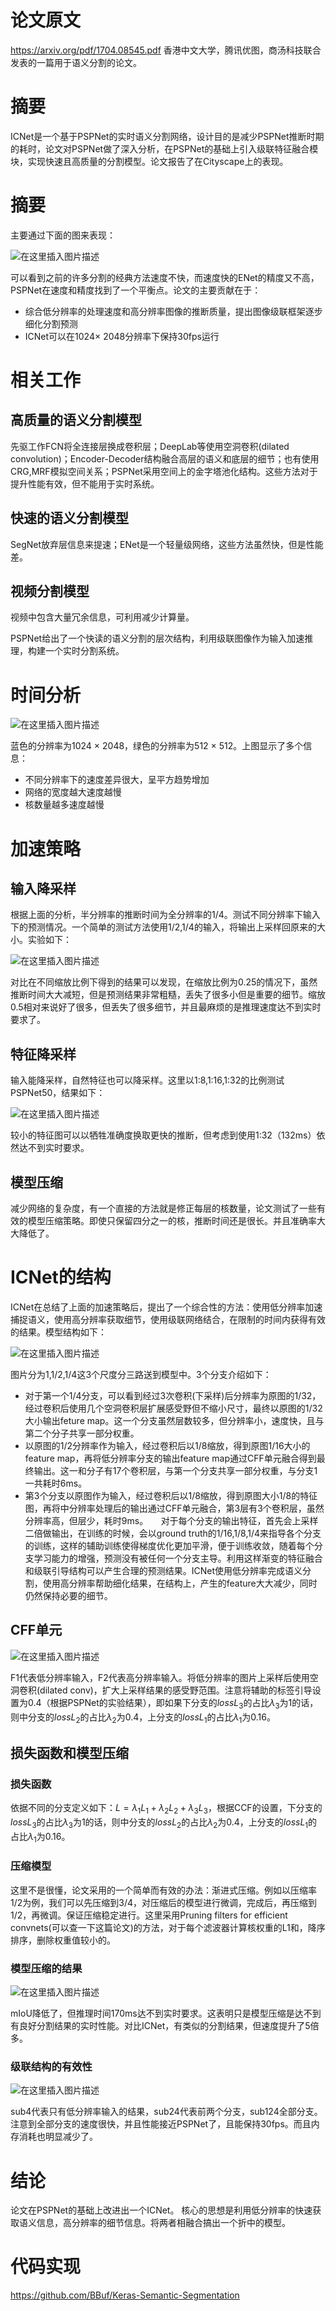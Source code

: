 # 论文原文
https://arxiv.org/pdf/1704.08545.pdf
香港中文大学，腾讯优图，商汤科技联合发表的一篇用于语义分割的论文。
# 摘要
ICNet是一个基于PSPNet的实时语义分割网络，设计目的是减少PSPNet推断时期的耗时，论文对PSPNet做了深入分析，在PSPNet的基础上引入级联特征融合模块，实现快速且高质量的分割模型。论文报告了在Cityscape上的表现。
# 摘要
主要通过下面的图来表现：

![在这里插入图片描述](https://img-blog.csdnimg.cn/20190610143740105.png?x-oss-process=image/watermark,type_ZmFuZ3poZW5naGVpdGk,shadow_10,text_aHR0cHM6Ly9ibG9nLmNzZG4ubmV0L2p1c3Rfc29ydA==,size_16,color_FFFFFF,t_70)

可以看到之前的许多分割的经典方法速度不快，而速度快的ENet的精度又不高，PSPNet在速度和精度找到了一个平衡点。论文的主要贡献在于：

- 综合低分辨率的处理速度和高分辨率图像的推断质量，提出图像级联框架逐步细化分割预测
- ICNet可以在1024$\times$ 2048分辨率下保持30fps运行
# 相关工作
## 高质量的语义分割模型
先驱工作FCN将全连接层换成卷积层；DeepLab等使用空洞卷积(dilated convolution)；Encoder-Decoder结构融合高层的语义和底层的细节；也有使用CRG,MRF模拟空间关系；PSPNet采用空间上的金字塔池化结构。这些方法对于提升性能有效，但不能用于实时系统。
## 快速的语义分割模型
SegNet放弃层信息来提速；ENet是一个轻量级网络，这些方法虽然快，但是性能差。
## 视频分割模型
视频中包含大量冗余信息，可利用减少计算量。

PSPNet给出了一个快读的语义分割的层次结构，利用级联图像作为输入加速推理，构建一个实时分割系统。

# 时间分析

![在这里插入图片描述](https://img-blog.csdnimg.cn/20190610152014821.png?x-oss-process=image/watermark,type_ZmFuZ3poZW5naGVpdGk,shadow_10,text_aHR0cHM6Ly9ibG9nLmNzZG4ubmV0L2p1c3Rfc29ydA==,size_16,color_FFFFFF,t_70)

蓝色的分辨率为1024 $\times$ 2048，绿色的分辨率为512 $\times$ 512。上图显示了多个信息：

- 不同分辨率下的速度差异很大，呈平方趋势增加
- 网络的宽度越大速度越慢
- 核数量越多速度越慢
# 加速策略
## 输入降采样
根据上面的分析，半分辨率的推断时间为全分辨率的1/4。测试不同分辨率下输入下的预测情况。一个简单的测试方法使用1/2,1/4的输入，将输出上采样回原来的大小。实验如下：

![在这里插入图片描述](https://img-blog.csdnimg.cn/20190610153057368.png?x-oss-process=image/watermark,type_ZmFuZ3poZW5naGVpdGk,shadow_10,text_aHR0cHM6Ly9ibG9nLmNzZG4ubmV0L2p1c3Rfc29ydA==,size_16,color_FFFFFF,t_70)

对比在不同缩放比例下得到的结果可以发现，在缩放比例为0.25的情况下，虽然推断时间大大减短，但是预测结果非常粗糙，丢失了很多小但是重要的细节。缩放0.5相对来说好了很多，但丢失了很多细节，并且最麻烦的是推理速度达不到实时要求了。
## 特征降采样
输入能降采样，自然特征也可以降采样。这里以1:8,1:16,1:32的比例测试PSPNet50，结果如下：

![在这里插入图片描述](https://img-blog.csdnimg.cn/20190610155248748.png)

较小的特征图可以以牺牲准确度换取更快的推断，但考虑到使用1:32（132ms）依然达不到实时要求。

## 模型压缩
减少网络的复杂度，有一个直接的方法就是修正每层的核数量，论文测试了一些有效的模型压缩策略。即使只保留四分之一的核，推断时间还是很长。并且准确率大大降低了。

# ICNet的结构
ICNet在总结了上面的加速策略后，提出了一个综合性的方法：使用低分辨率加速捕捉语义，使用高分辨率获取细节，使用级联网络结合，在限制的时间内获得有效的结果。模型结构如下：

![在这里插入图片描述](https://img-blog.csdnimg.cn/20190610164458254.png?x-oss-process=image/watermark,type_ZmFuZ3poZW5naGVpdGk,shadow_10,text_aHR0cHM6Ly9ibG9nLmNzZG4ubmV0L2p1c3Rfc29ydA==,size_16,color_FFFFFF,t_70)

图片分为1,1/2,1/4这3个尺度分三路送到模型中。3个分支介绍如下：

- 对于第一个1/4分支，可以看到经过3次卷积(下采样)后分辨率为原图的1/32，经过卷积后使用几个空洞卷积层扩展感受野但不缩小尺寸，最终以原图的1/32大小输出feture map。这一个分支虽然层数较多，但分辨率小，速度快，且与第二个分子共享一部分权重。
- 以原图的1/2分辨率作为输入，经过卷积后以1/8缩放，得到原图1/16大小的feature map，再将低分辨率分支的输出feature map通过CFF单元融合得到最终输出。这一和分子有17个卷积层，与第一个分支共享一部分权重，与分支1一共耗时6ms。
- 第3个分支以原图作为输入，经过卷积后以1/8缩放，得到原图大小1/8的特征图，再将中分辨率处理后的输出通过CFF单元融合，第3层有3个卷积层，虽然分辨率高，但层少，耗时9ms。
$\quad$对于每个分支的输出特征，首先会上采样二倍做输出，在训练的时候，会以ground truth的1/16,1/8,1/4来指导各个分支的训练，这样的辅助训练使得梯度优化更加平滑，便于训练收敛，随着每个分支学习能力的增强，预测没有被任何一个分支主导。利用这样渐变的特征融合和级联引导结构可以产生合理的预测结果。ICNet使用低分辨率完成语义分割，使用高分辨率帮助细化结果，在结构上，产生的feature大大减少，同时仍然保持必要的细节。
## CFF单元

![在这里插入图片描述](https://img-blog.csdnimg.cn/20190612104402481.png)

F1代表低分辨率输入，F2代表高分辨率输入。将低分辨率的图片上采样后使用空洞卷积(dilated conv)，扩大上采样结果的感受野范围。注意将辅助的标签引导设置为0.4（根据PSPNet的实验结果），即如果下分支的$loss L_3$的占比$\lambda_3$为1的话，则中分支的$loss L_2$的占比$\lambda_2$为0.4，上分支的$loss L_1$的占比$\lambda_1$为0.16。

## 损失函数和模型压缩
### 损失函数
依据不同的分支定义如下：$L=\lambda_1L_1+\lambda_2L_2+\lambda_3L_3$，根据CCF的设置，下分支的$loss L_3$的占比$\lambda_3$为1的话，则中分支的$loss L_2$的占比$\lambda_2$为0.4，上分支的$loss L_1$的占比$\lambda_1$为0.16。
### 压缩模型
这里不是很懂，论文采用的一个简单而有效的办法：渐进式压缩。例如以压缩率1/2为例，我们可以先压缩到3/4，对压缩后的模型进行微调，完成后，再压缩到1/2，再微调。保证压缩稳定进行。这里采用Pruning filters for efficient convnets(可以查一下这篇论文)的方法，对于每个滤波器计算核权重的L1和，降序排序，删除权重值较小的。
### 模型压缩的结果

![在这里插入图片描述](https://img-blog.csdnimg.cn/20190612112521935.png?x-oss-process=image/watermark,type_ZmFuZ3poZW5naGVpdGk,shadow_10,text_aHR0cHM6Ly9ibG9nLmNzZG4ubmV0L2p1c3Rfc29ydA==,size_16,color_FFFFFF,t_70)

mIoU降低了，但推理时间170ms达不到实时要求。这表明只是模型压缩是达不到有良好分割结果的实时性能。对比ICNet，有类似的分割结果，但速度提升了5倍多。
### 级联结构的有效性

![在这里插入图片描述](https://img-blog.csdnimg.cn/20190612112551153.png?x-oss-process=image/watermark,type_ZmFuZ3poZW5naGVpdGk,shadow_10,text_aHR0cHM6Ly9ibG9nLmNzZG4ubmV0L2p1c3Rfc29ydA==,size_16,color_FFFFFF,t_70)

sub4代表只有低分辨率输入的结果，sub24代表前两个分支，sub124全部分支。注意到全部分支的速度很快，并且性能接近PSPNet了，且能保持30fps。而且内存消耗也明显减少了。

# 结论
论文在PSPNet的基础上改进出一个ICNet。 核心的思想是利用低分辨率的快速获取语义信息，高分辨率的细节信息。将两者相融合搞出一个折中的模型。

# 代码实现
https://github.com/BBuf/Keras-Semantic-Segmentation